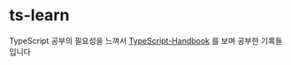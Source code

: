 # ts-learn

TypeScript 공부의 필요성을 느껴서 [TypeScript-Handbook](https://typescript-kr.github.io/) 를 보며 공부한 기록들 입니다
 